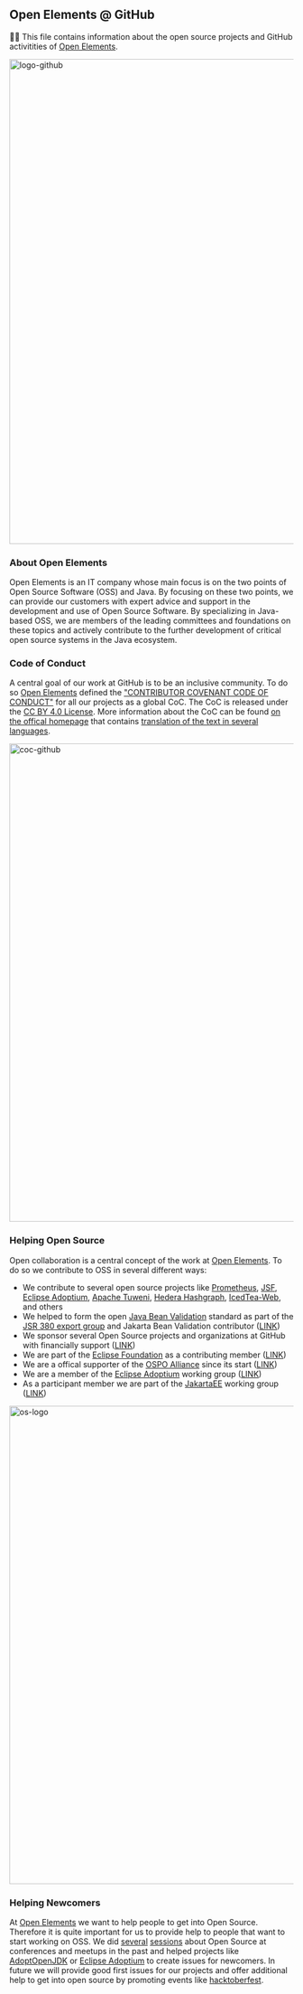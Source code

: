 ## Open Elements @ GitHub

🙋‍♀️ This file contains information about the open source projects and GitHub activitities of [Open Elements](https://open-elements.com).

<img width="858" alt="logo-github" src="https://user-images.githubusercontent.com/9443847/234527426-c41c5ca4-b8ed-4bac-a91b-9e7ad6e8069f.png">

### About Open Elements

Open Elements is an IT company whose main focus is on the two points of Open Source Software (OSS) and Java. By focusing on these two points, we can provide our customers with expert advice and support in the development and use of Open Source Software. By specializing in Java-based OSS, we are members of the leading committees and foundations on these topics and actively contribute to the further development of critical open source systems in the Java ecosystem.

### Code of Conduct

A central goal of our work at GitHub is to be an inclusive community. To do so [Open Elements](https://open-elements.com) defined the ["CONTRIBUTOR COVENANT CODE OF CONDUCT"](https://github.com/OpenElements/.github/blob/main/CODE_OF_CONDUCT.md) for all our projects as a global CoC. The CoC is released under the [CC BY 4.0 License](https://github.com/EthicalSource/contributor_covenant/blob/release/LICENSE.md). More information about the CoC can be found [on the offical homepage](https://www.contributor-covenant.org) that contains [translation of the text in several languages](https://www.contributor-covenant.org/translations/).

<img width="846" alt="coc-github" src="https://user-images.githubusercontent.com/9443847/234527516-74f7cce5-0609-4c9d-a66b-af90de6a4e33.png">

### Helping Open Source

Open collaboration is a central concept of the work at [Open Elements](https://open-elements.com). To do so we contribute to OSS in several different ways:
- We contribute to several open source projects like [Prometheus](https://github.com/prometheus/client_java), [JSF](https://github.com/jakartaee/faces), [Eclipse Adoptium](https://github.com/adoptium/adoptium), [Apache Tuweni](https://github.com/apache/incubator-tuweni), [Hedera Hashgraph](https://github.com/hashgraph/hedera-services), [IcedTea-Web](https://github.com/AdoptOpenJDK/IcedTea-Web), and others
- We helped to form the open [Java Bean Validation](https://beanvalidation.org) standard as part of the [JSR 380 export group](https://jcp.org/en/jsr/detail?id=380) and Jakarta Bean Validation contributor ([LINK](https://projects.eclipse.org/projects/ee4j.bean-validation))
- We sponsor several Open Source projects and organizations at GitHub with financially support ([LINK](https://github.com/orgs/OpenElements/sponsoring))
- We are part of the [Eclipse Foundation](https://www.eclipse.org) as a contributing member ([LINK](https://www.eclipse.org/membership/showMember.php?member_id=1600))
- We are a offical supporter of the [OSPO Alliance](https://ospo.zone) since its start ([LINK](http://ospo.zone/membership/))
- We are a member of the [Eclipse Adoptium](https://adoptium.net) working group ([LINK](https://adoptium.net/de/members/))
- As a participant member we are part of the [JakartaEE](https://jakarta.ee) working group ([LINK](https://jakarta.ee/membership/members/))

<img width="846" alt="os-logo" src="https://github.com/OpenElements/.github/assets/9443847/7dbeb2c2-ef2c-406c-8585-2d8bdb3b5eca">

### Helping Newcomers

At [Open Elements](https://open-elements.com) we want to help people to get into Open Source. Therefore it is quite important for us to provide help to people that want to start working on OSS. We did [several](https://www.youtube.com/watch?v=74AiufFGVug) [sessions](https://www.youtube.com/watch?v=r0UPHHsgOHg) about Open Source at conferences and meetups in the past and helped projects like [AdoptOpenJDK](https://github.com/AdoptOpenJDK) or [Eclipse Adoptium](https://github.com/adoptium) to create issues for newcomers. In future we will provide good first issues for our projects and offer additional help to get into open source by promoting events like [hacktoberfest](https://hacktoberfest.com).
